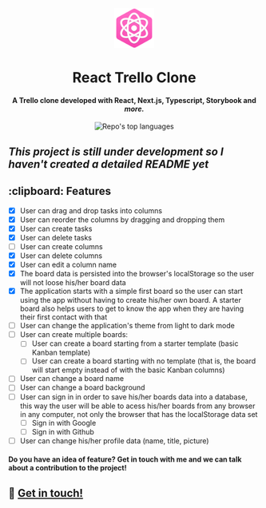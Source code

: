 <div align='center'>
  <img src='./public/img/icon-192.png' width='80' />
  
  <h1 align='center' >
    React Trello Clone
  </h1>
 </div>

<h4 align="center">
  A Trello clone developed with React, Next.js, Typescript, Storybook and <i>more.</i>
</h4>

<p align="center">
  <img alt="Repo's top languages" src="https://img.shields.io/static/v1?label=Main%20technologies&message=React%2FNext.js%2FTypeScript&style=for-the-badge&color=f062c0&labelColor=06092b">
</p>

## <i>This project is still under development so I haven't created a detailed README yet</i>

<!-- <h2 id="techonologies" name="technologies">
  :rocket: Used Technologies
</h2>

- [Next.js](https://nextjs.org/)- Next.js is a framework built on top of React.
- [TypeScript](https://www.typescriptlang.org/) - Typescript is a superset of the common JavaScript. With that, we can type and maintain our code easier.
- [Styled Components](https://styled-components.com/) - Styled components is a CSS-in-JS library.
- [React Testing Library](https://testing-library.com/) - React Testing Library is a library that allows us to create unit and integration tests of React components.
- [Storybook](https://storybook.js.org/) - Storybook is an open source tool for building UI components and pages in isolation. It streamlines UI development, testing, and documentation.
- [ESLint](https://eslint.org/) and [Prettier](https://prettier.io/) - With ESLint and Prettier, we can improve our code quality by linting and auto formating it. -->

<h2 id="features" name="features">
  :clipboard: Features
</h2>

- [x] User can drag and drop tasks into columns
- [x] User can reorder the columns by dragging and dropping them
- [x] User can create tasks
- [x] User can delete tasks
- [ ] User can create columns
- [x] User can delete columns
- [x] User can edit a column name
- [x] The board data is persisted into the browser's localStorage so the user will not loose his/her board data
- [x] The application starts with a simple first board so the user can start using the app without having to create his/her own board. A starter board also helps users to get to know the app when they are having their first contact with that
- [ ] User can change the application's theme from light to dark mode
- [ ] User can create multiple boards:
  - [ ] User can create a board starting from a starter template (basic Kanban template)
  - [ ] User can create a board starting with no template (that is, the board will start empty instead of with the basic Kanban columns)
- [ ] User can change a board name
- [ ] User can change a board background
- [ ] User can sign in in order to save his/her boards data into a database, this way the user will be able to acess his/her boards from any browser in any computer, not only the browser that has the localStorage data set
  - [ ] Sign in with Google
  - [ ] Sign in with Github
- [ ] User can change his/her profile data (name, title, picture)

#### Do you have an idea of feature? Get in touch with me and we can talk about a contribution to the project!

## :wave: [Get in touch!](https://www.linkedin.com/in/tiagodiass)

